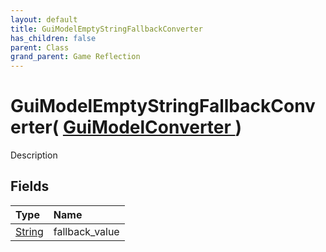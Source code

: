 ```yaml
---
layout: default
title: GuiModelEmptyStringFallbackConverter
has_children: false
parent: Class
grand_parent: Game Reflection
---
```

# GuiModelEmptyStringFallbackConverter( [ GuiModelConverter ](/docs/game-reflection/classes/gui_model_converter) )
Description 

## Fields

| Type | Name |
|:-------------|:--------------|
| [String](/docs/game-reflection/components/string) | fallback_value |

